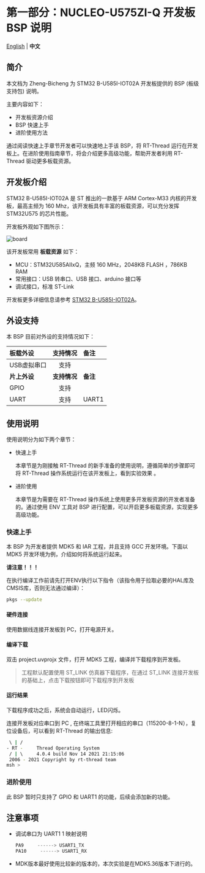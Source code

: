 # 第一部分：NUCLEO-U575ZI-Q 开发板 BSP 说明

[English](README.md) | **中文**

## 简介

本文档为 Zheng-Bicheng 为 STM32 B-U585I-IOT02A 开发板提供的 BSP (板级支持包) 说明。

主要内容如下：

- 开发板资源介绍
- BSP 快速上手
- 进阶使用方法

通过阅读快速上手章节开发者可以快速地上手该 BSP，将 RT-Thread 运行在开发板上。在进阶使用指南章节，将会介绍更多高级功能，帮助开发者利用 RT-Thread 驱动更多板载资源。

## 开发板介绍

STM32 B-U585I-IOT02A 是 ST 推出的一款基于 ARM Cortex-M33 内核的开发板，最高主频为 160 Mhz，该开发板具有丰富的板载资源，可以充分发挥 STM32U575 的芯片性能。

开发板外观如下图所示：

![board](https://www.st.com/bin/ecommerce/api/image.PF271412.en.feature-description-include-personalized-no-cpn-large.jpg)

该开发板常用 **板载资源** 如下：

- MCU：STM32U585AIIxQ，主频 160 MHz，2048KB FLASH ，786KB RAM
- 常用接口：USB 转串口、USB 接口、arduino 接口等
- 调试接口，标准 ST-Link

开发板更多详细信息请参考 [STM32 B-U585I-IOT02A](https://www.st.com/zh/evaluation-tools/b-u585i-iot02a.html)。

## 外设支持

本 BSP 目前对外设的支持情况如下：

| **板载外设** | **支持情况** | **备注** |
|:---------|:--------:|:-------|
| USB虚拟串口  |    支持    |        |
| **片上外设** | **支持情况** | **备注** |
| GPIO     |    支持    |        |
| UART     |    支持    | UART1  |


## 使用说明

使用说明分为如下两个章节：

- 快速上手

    本章节是为刚接触 RT-Thread 的新手准备的使用说明，遵循简单的步骤即可将 RT-Thread 操作系统运行在该开发板上，看到实验效果 。

- 进阶使用

    本章节是为需要在 RT-Thread 操作系统上使用更多开发板资源的开发者准备的。通过使用 ENV 工具对 BSP 进行配置，可以开启更多板载资源，实现更多高级功能。


### 快速上手

本 BSP 为开发者提供 MDK5 和 IAR 工程，并且支持 GCC 开发环境。下面以 MDK5 开发环境为例，介绍如何将系统运行起来。

**请注意！！！**

在执行编译工作前请先打开ENV执行以下指令（该指令用于拉取必要的HAL库及CMSIS库，否则无法通过编译）：

```bash
pkgs --update
```

#### 硬件连接

使用数据线连接开发板到 PC，打开电源开关。

#### 编译下载

双击 project.uvprojx 文件，打开 MDK5 工程，编译并下载程序到开发板。

> 工程默认配置使用 ST_LINK 仿真器下载程序，在通过 ST_LINK 连接开发板的基础上，点击下载按钮即可下载程序到开发板

#### 运行结果

下载程序成功之后，系统会自动运行，LED闪烁。

连接开发板对应串口到 PC , 在终端工具里打开相应的串口（115200-8-1-N），复位设备后，可以看到 RT-Thread 的输出信息:

```bash
 \ | /
- RT -     Thread Operating System
 / | \     4.0.4 build Nov 14 2021 21:15:06
 2006 - 2021 Copyright by rt-thread team
msh >
```
### 进阶使用

此 BSP 暂时只支持了 GPIO 和 UART1 的功能，后续会添加新的功能。

## 注意事项

- 调试串口为 UART1 1 映射说明

  ```c
  PA9     ------> USART1_TX
  PA10     ------> USART1_RX
  ```

- MDK版本最好使用比较新的版本的，本次实验是在MDK5.36版本下进行的。
